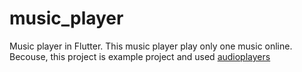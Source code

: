 # music_player


 Music player in Flutter. This music player play only one music online. Becouse, this project is example project and used [audioplayers](https://pub.dev/packages/audioplayers)
